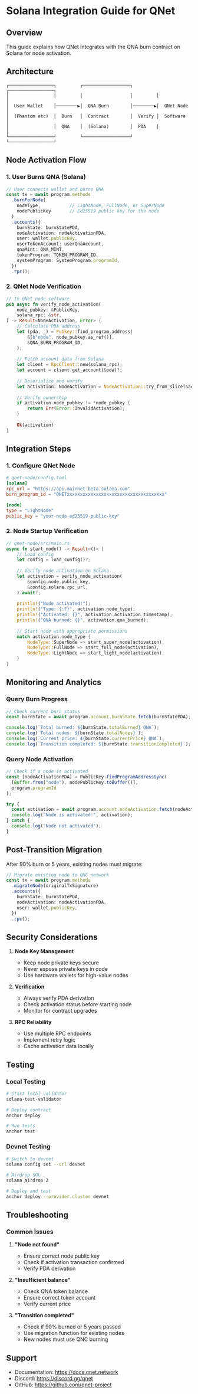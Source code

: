 # Solana Integration Guide for QNet

## Overview

This guide explains how QNet integrates with the QNA burn contract on Solana for node activation.

## Architecture

```
┌─────────────────┐         ┌──────────────────┐         ┌─────────────────┐
│                 │         │                  │         │                 │
│  User Wallet    │────────▶│  QNA Burn        │────────▶│  QNet Node      │
│  (Phantom etc)  │  Burn   │  Contract        │  Verify │  Software       │
│                 │  QNA    │  (Solana)        │  PDA    │                 │
└─────────────────┘         └──────────────────┘         └─────────────────┘
```

## Node Activation Flow

### 1. User Burns QNA (Solana)
```typescript
// User connects wallet and burns QNA
const tx = await program.methods
  .burnForNode(
    nodeType,           // LightNode, FullNode, or SuperNode
    nodePublicKey       // Ed25519 public key for the node
  )
  .accounts({
    burnState: burnStatePDA,
    nodeActivation: nodeActivationPDA,
    user: wallet.publicKey,
    userTokenAccount: userQnaAccount,
    qnaMint: QNA_MINT,
    tokenProgram: TOKEN_PROGRAM_ID,
    systemProgram: SystemProgram.programId,
  })
  .rpc();
```

### 2. QNet Node Verification
```rust
// In QNet node software
pub async fn verify_node_activation(
    node_pubkey: &PublicKey,
    solana_rpc: &str,
) -> Result<NodeActivation, Error> {
    // Calculate PDA address
    let (pda, _) = Pubkey::find_program_address(
        &[b"node", node_pubkey.as_ref()],
        &QNA_BURN_PROGRAM_ID,
    );
    
    // Fetch account data from Solana
    let client = RpcClient::new(solana_rpc);
    let account = client.get_account(&pda)?;
    
    // Deserialize and verify
    let activation: NodeActivation = NodeActivation::try_from_slice(&account.data)?;
    
    // Verify ownership
    if activation.node_pubkey != *node_pubkey {
        return Err(Error::InvalidActivation);
    }
    
    Ok(activation)
}
```

## Integration Steps

### 1. Configure QNet Node
```toml
# qnet-node/config.toml
[solana]
rpc_url = "https://api.mainnet-beta.solana.com"
burn_program_id = "QNETxxxxxxxxxxxxxxxxxxxxxxxxxxxxxxxxxxxxx"

[node]
type = "LightNode"
public_key = "your-node-ed25519-public-key"
```

### 2. Node Startup Verification
```rust
// qnet-node/src/main.rs
async fn start_node() -> Result<()> {
    // Load config
    let config = load_config()?;
    
    // Verify node activation on Solana
    let activation = verify_node_activation(
        &config.node.public_key,
        &config.solana.rpc_url,
    ).await?;
    
    println!("Node activated!");
    println!("Type: {:?}", activation.node_type);
    println!("Activated: {}", activation.activation_timestamp);
    println!("QNA burned: {}", activation.qna_burned);
    
    // Start node with appropriate permissions
    match activation.node_type {
        NodeType::SuperNode => start_super_node(activation),
        NodeType::FullNode => start_full_node(activation),
        NodeType::LightNode => start_light_node(activation),
    }
}
```

## Monitoring and Analytics

### Query Burn Progress
```typescript
// Check current burn status
const burnState = await program.account.burnState.fetch(burnStatePDA);

console.log(`Total burned: ${burnState.totalBurned} QNA`);
console.log(`Total nodes: ${burnState.totalNodes}`);
console.log(`Current price: ${burnState.currentPrice} QNA`);
console.log(`Transition completed: ${burnState.transitionCompleted}`);
```

### Query Node Activation
```typescript
// Check if a node is activated
const [nodeActivationPDA] = PublicKey.findProgramAddressSync(
  [Buffer.from("node"), nodePublicKey.toBuffer()],
  program.programId
);

try {
  const activation = await program.account.nodeActivation.fetch(nodeActivationPDA);
  console.log("Node is activated:", activation);
} catch {
  console.log("Node not activated");
}
```

## Post-Transition Migration

After 90% burn or 5 years, existing nodes must migrate:

```typescript
// Migrate existing node to QNC network
const tx = await program.methods
  .migrateNode(originalTxSignature)
  .accounts({
    burnState: burnStatePDA,
    nodeActivation: nodeActivationPDA,
    user: wallet.publicKey,
  })
  .rpc();
```

## Security Considerations

1. **Node Key Management**
   - Keep node private keys secure
   - Never expose private keys in code
   - Use hardware wallets for high-value nodes

2. **Verification**
   - Always verify PDA derivation
   - Check activation status before starting node
   - Monitor for contract upgrades

3. **RPC Reliability**
   - Use multiple RPC endpoints
   - Implement retry logic
   - Cache activation data locally

## Testing

### Local Testing
```bash
# Start local validator
solana-test-validator

# Deploy contract
anchor deploy

# Run tests
anchor test
```

### Devnet Testing
```bash
# Switch to devnet
solana config set --url devnet

# Airdrop SOL
solana airdrop 2

# Deploy and test
anchor deploy --provider.cluster devnet
```

## Troubleshooting

### Common Issues

1. **"Node not found"**
   - Ensure correct node public key
   - Check if activation transaction confirmed
   - Verify PDA derivation

2. **"Insufficient balance"**
   - Check QNA token balance
   - Ensure correct token account
   - Verify current price

3. **"Transition completed"**
   - Check if 90% burned or 5 years passed
   - Use migration function for existing nodes
   - New nodes must use QNC burning

## Support

- Documentation: https://docs.qnet.network
- Discord: https://discord.gg/qnet
- GitHub: https://github.com/qnet-project 